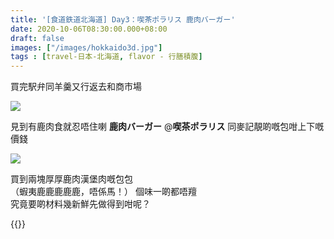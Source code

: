 ```yaml
---
title: '[食道鉄道北海道] Day3：喫茶ポラリス 鹿肉バーガー'
date: 2020-10-06T08:30:00.000+08:00
draft: false
images: ["/images/hokkaido3d.jpg"]
tags : [travel-日本-北海道, flavor - 行膳積腹]
---
```


買完駅弁同羊羹又行返去和商市場  

![](/images/hokkaido3d.jpg)

見到有鹿肉食就忍唔住喇
**鹿肉バーガー** @**喫茶ポラリス**
同麥記靚啲嘅包咁上下嘅價錢

![](/images/hokkaido3d1.jpg)
  
買到兩塊厚厚鹿肉漢堡肉嘅包包  
（蝦夷鹿鹿鹿鹿鹿，唔係馬！）
個味一啲都唔羶  
究竟要啲材料幾新鮮先做得到咁呢？  
  
  
{{<hokkaido>}}
